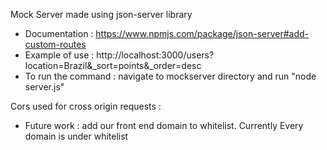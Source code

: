 Mock Server made using json-server library
- Documentation : https://www.npmjs.com/package/json-server#add-custom-routes
- Example of use : http://localhost:3000/users?location=Brazil&_sort=points&_order=desc
- To run the command : navigate to mockserver directory and run "node server.js"

Cors used for cross origin requests :
- Future work : add our front end domain to whitelist. Currently Every domain is under whitelist
